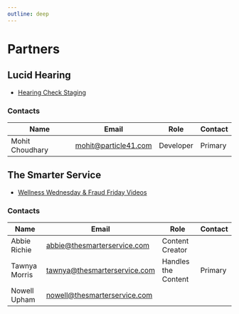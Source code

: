 ```yaml
---
outline: deep
---
```


# Partners

## Lucid Hearing 

- [Hearing Check Staging](https://hearingcheck-independa-uat.gc.lucidhearing.com/?userid=3946992d-6fdb-4152-a125-6c32e403d574)

### Contacts

| Name | Email | Role | Contact |
|-------------|-------------|-------------|-------------|
| Mohit Choudhary | mohit@particle41.com | Developer | Primary |

## The Smarter Service

- [Wellness Wednesday & Fraud Friday Videos](https://drive.google.com/drive/folders/1rg8kSbAeDLBFCxFRSVeG4srrhmsA4UAt)

### Contacts

| Name | Email | Role | Contact |
|-------------|-------------|-------------|-------------|
| Abbie Richie | abbie@thesmarterservice.com | Content Creator | 
| Tawnya Morris | tawnya@thesmarterservice.com | Handles the Content | Primary |
| Nowell Upham | nowell@thesmarterservice.com |||